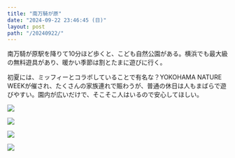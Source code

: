 ```yaml
---
title: "南万騎が原"
date: "2024-09-22 23:46:45 (日)"
layout: post
path: "/20240922/"
---
```


南万騎が原駅を降りて10分ほど歩くと、こども自然公園がある。横浜でも最大級の無料遊具があり、暖かい季節は割とたまに遊びに行く。

初夏には、ミッフィーとコラボしていることで有名な？YOKOHAMA NATURE WEEKが催され、たくさんの家族連れで賑わうが、普通の休日は人もまばらで遊びやすい。園内が広いだけで、そこそこ人はいるので安心してほしい。


<div class="two">

![](../images/20240922/L1004058.jpg)

![](../images/20240922/L1004097.jpg)

</div>

![](../images/20240922/L1004073.jpg)

![](../images/20240922/L1004088.jpg)
